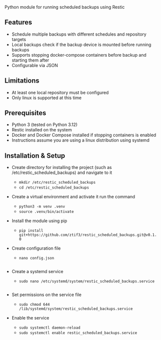Python module for running scheduled backups using Restic

## Features
- Schedule multiple backups with different schedules and repository targets
- Local backups check if the backup device is mounted before running backups
- Supports stopping docker-compose containers before backup and starting them after
- Configurable via JSON

## Limitations
- At least one local repository must be configured
- Only linux is supported at this time

## Prerequisites
- Python 3 (tested on Python 3.12)
- Restic installed on the system
- Docker and Docker Compose installed if stopping containers is enabled
- Instructions assume you are using a linux distribution using systemd

## Installation & Setup
- Create directory for installing the project (such as /etc/restic_scheduled_backups) and navigate to it
  - `mkdir /etc/restic_scheduled_backups`
  - `cd /etc/restic_scheduled_backups`
- Create a virtual environment and activate it run the command 
  - `python3 -m venv .venv`
  - `source .venv/bin/activate`
- Install the module using pip
  - `pip install git+https://github.com/ztif3/restic_scheduled_backups.git@v0.1.0`
- Create configuration file
  - `nano config.json`
  
  ```text:external/example_config.json
  ```
- Create a systemd service
  - `sudo nano /etc/systemd/system/restic_scheduled_backups.service`
  
  
  ```text:external/restic_scheduled_backups.service
  ```
- Set permissions on the service file
  - `sudo chmod 644 /lib/systemd/system/restic_scheduled_backups.service`
- Enable the service
  - `sudo systemctl daemon-reload`
  - `sudo systemctl enable restic_scheduled_backups.service`
